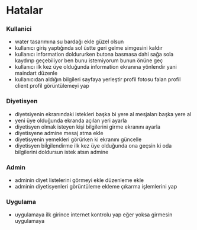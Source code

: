 # Hatalar

### Kullanici
- water tasarımına su bardağı ekle güzel olsun
- kullanıcı giriş yaptığında sol üstte geri gelme simgesini kaldır
- kullanıcı information doldururken butona basmasa dahi sağa sola kaydırıp geçebiliyor ben bunu istemiyorum bunun önüne geç
- kullanıcı ilk kez üye olduğunda information ekranına yönlendir yani maindart düzenle
- kullanıcıdan aldığın bilgileri sayfaya yerleştir profil fotosu falan profil client profil görüntülemeyi yap

### Diyetisyen

- diyetsiyenin ekranındaki istekleri başka bi yere al mesjaları başka yere al
- yeni üye olduğunda ekranda açılan yeri ayarla
- diyetisyen olmak isteyen kişi bilgilerini girme ekranını ayarla
- diyetisyene admine mesaj atma ekle
- diyetisyenin yemekleri görürken ki ekranını güncelle
- diyetisyen bilgilendirme ilk kez üye olduğunda ona geçsin ki oda bilgilerini doldursun istek atsın admine 

### Admin
- adminin diyet listelerini görmeyi ekle düzenleme ekle
- adminin diyetisyenleri görüntüleme ekleme çıkarma işlemlerini yap


### Uygulama
- uygulamaya ilk girince internet kontrolu yap eğer yoksa girmesin uygulamaya







